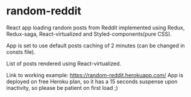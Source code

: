 # random-reddit
React app loading random posts from Reddit implemented using Redux,
Redux-saga, React-virtualized and Styled-components(pure CSS).

App is set to use default posts caching of 2 minutes (can be changed in consts file).

List of posts rendered using React-virtualized.

Link to working example: https://random-reddit.herokuapp.com/
App is deployed on free Heroku plan, so it has a 15 seconds suspense
upon inactivity, so please be patient on first load ;)
